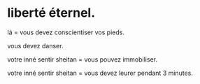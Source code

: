 # liberté éternel.

là = vous devez conscientiser vos pieds.

vous devez danser.

votre inné sentir sheitan = vous pouvez immobiliser.

votre inné sentir sheitan = vous devez leurer pendant 3 minutes.
